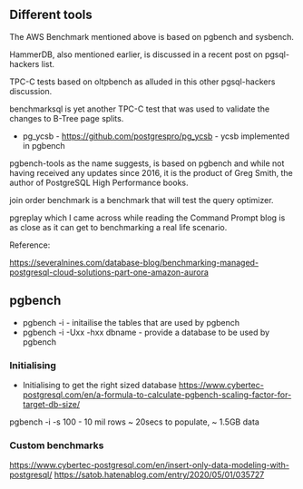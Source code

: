## Different tools


The AWS Benchmark mentioned above is based on pgbench and sysbench.

HammerDB, also mentioned earlier, is discussed in a recent post on pgsql-hackers list.

TPC-C tests based on oltpbench as alluded in this other pgsql-hackers discussion.

benchmarksql is yet another TPC-C test that was used to validate the changes to B-Tree page splits.

* pg_ycsb - https://github.com/postgrespro/pg_ycsb - ycsb implemented in pgbench


pgbench-tools as the name suggests, is based on pgbench and while not having received any updates since 2016, it is the product of Greg Smith, the author of PostgreSQL High Performance books.

join order benchmark is a benchmark that will test the query optimizer.

pgreplay which I came across while reading the Command Prompt blog is as close as it can get to benchmarking a real life scenario.



Reference:

https://severalnines.com/database-blog/benchmarking-managed-postgresql-cloud-solutions-part-one-amazon-aurora


## pgbench

* pgbench -i - initailise the tables that are used by pgbench
* pgbench -i -Uxx -hxx dbname - provide a database to be used by pgbench

### Initialising

 * Initialising to get the right sized database https://www.cybertec-postgresql.com/en/a-formula-to-calculate-pgbench-scaling-factor-for-target-db-size/

pgbench -i -s 100 - 10 mil rows ~ 20secs to populate, ~ 1.5GB data

### Custom benchmarks

https://www.cybertec-postgresql.com/en/insert-only-data-modeling-with-postgresql/
https://satob.hatenablog.com/entry/2020/05/01/035727




